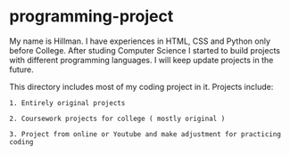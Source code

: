 # programming-project
My name is Hillman. I have experiences in HTML, CSS and Python only before College. After studing Computer Science I started to build projects with different programming languages. I will keep update projects in the future. 


This directory includes most of my coding project in it. 
Projects include:
    
    1. Entirely original projects
    
    2. Coursework projects for college ( mostly original ) 
    
    3. Project from online or Youtube and make adjustment for practicing coding
    
